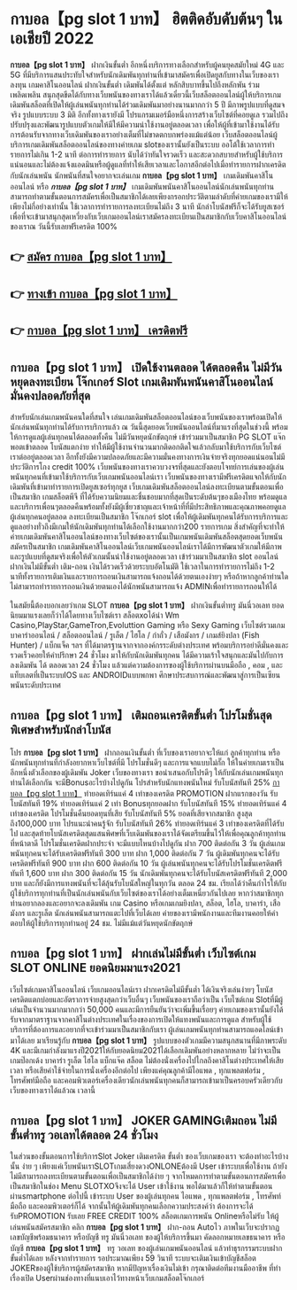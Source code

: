# กาบอล【pg slot 1 บาท】  ฮิตติดอับดับต้นๆ ในเอเชียปี 2022

**กาบอล【pg slot 1 บาท】** ฝากเงินขั้นต่ำ  อีกหนึ่งบริการทางเลือกสำหรับผู้คนยุคสมัยใหม่ 4G และ 5G ที่มีบริการแสนประทับใจสำหรับนักเดิมพันทุกท่านที่เข้ามาสมัครเพื่อเปิดยูสกับทางในเว็บของเราลงทุน เกมคาสิโนออนไลน์ ฝากเงินขั้นต่ำ เดิมพันได้ตั้งแต่ หลักสิบบาทขึ้นไปถึงหลักพัน ร่วมเพลิดเพลิน สนุกสุดขีดได้กับทางเว็บพนันของทางเราได้แล้วเดี๋ยวนี้เว็บสล็อตออนไลน์ผู้ให้บริการเกมเดิมพันสล็อตที่เปิดให้ผู้เล่นพนันทุกท่านได้ร่วมเดิมพันมาอย่างนานมากกว่า 5 ปี มีภาพรูปแบบที่ดูสมจจริง รูปแบบระบบ 3 มิติ
อีกทั้งทางเรายังมี โปรแกรมเมอร์มือหนึ่งการสร้างเว็บไซต์ที่คอยดูเล  รวมไปถึงปรับปรุงและพัฒนารูปแบบตัวเกมให้มีให้มีความน่าใช้งานอยู่ตลอดเวลา เพื่อให้ผู้ที่เข้ามาใช้งานได้รับการต้อนรับจากทางเว็บเดิมพันของเราอย่างเต็มที่ไม่ขาดตกบกพร่องแม้แต่น้อย เว็บสล็อตออนไลน์ผู้บริการเกมเดิมพันสล็อตออนไลน์ของทางค่ายเกม slotของเรานั้นยังเป็นระบบ ออโต้ใช้เวลาการทำรายการไม่เกิน 1-2 นาที ต่อการทำรายการ นับได้ว่าทันใจรวดเร็ว และสะดวกสบายสำหรับผู้ใช้บริการแน่นอนและไม่ต้องแจ้งแอดมินหรือผู้ดูแลที่ทำให้เสียเวลาและโอกาสอีกต่อไปเมื่อทำรายการฝากเครดิตกับนักเล่นพนัน
นักพนันที่สนใจอยากจะเล่นเกม **กาบอล【pg slot 1 บาท】** เกมเดิมพันคาสิโนออนไลน์ หรือ ***กาบอล【pg slot 1 บาท】*** เกมเดิมพันพนันคาสิโนออนไลน์นักเล่นพนันทุกท่านสามารถทำตามขั้นตอนการสมัครเพื่อเป็นสมาชิกได้เลยเพียงกรอกประวัติตามลำดับที่ค่ายเกมของเรามีให้เพียงไม่กี่อย่างเท่านั้น ใช้เวลาการทำรายการลงทะเบียนไม่ถึง 3 นาที นักล่าโบนัสฟรีก็จะได้รับยูสเซอร์เพื่อที่จะเข้ามาสนุกสุดเหวี่ยงกับเว็บเกมออนไลน์เราสมัครลงทะเบียนเป็นสมาชิกกับเว็บคาสิโนออนไลน์ของเราณ วันนี้รับเลยฟรีเครดิต 100%

## 👉 [สมัคร กาบอล【pg slot 1 บาท】](https://archa888.com/)
## 👉 [ทางเข้า กาบอล【pg slot 1 บาท】](https://archa888.com/)
## 👉 [กาบอล【pg slot 1 บาท】 เครดิตฟรี](https://archa888.com/)

## กาบอล【pg slot 1 บาท】 เปิดใช้งานตลอด ได้ตลอดคืน ไม่มีวันหยุดลงทะเบียน โจ๊กเกอร์ Slot เกมเดิมพันพนันคาสิโนออนไลน์มั่นคงปลอดภัยที่สุด

สำหรับนักเล่นเกมพนันคนใดที่สนใจ เล่นเกมเดิมพันสล็อตออนไลน์ของเว็บพนันของเราพร้อมเปิดให้นักเล่นพนันทุกท่านได้รับการบริการแล้ว ณ วันนี้สุดยอดเว็บพนันออนไลน์ที่มาแรงที่สุดในช่วงนี้ พร้อมให้การดูแลผู้เล่นทุกคนได้ตลอดทั้งคืน ไม่มีวันหยุดนักขัตฤกษ์ เข้าร่วมมาเป็นสมาชิก  PG SLOT แจ๊กพอตเข้าตลอด โบนัสแตกง่าย ทำให้มีผู้ใช้งานจำนวนมากติดอกติดใจแล้วกลับมาใช้บริการกับเว็บไซต์เราต่ออยู่ตลอดเวลา อีกทั้งยังมีความปลอดภัยและมีความมั่นคงทางการเงินจ่ายจริงทุกยอดแน่นอนไม่มีประวัติการโกง credit 100% เว็บพนันของทางเราควบวงจรที่สุดและยังตอบโจทย์การเล่นของผู้เล่นพนันทุกคนที่เข้ามาใช้บริการกับเว็บเกมพนันออนไลน์เรา
เว็บพนันของทางเรามีฟรีเครดิตแจกให้กับนักเดิมพันที่เข้ามาทำรายการเปิดยูสเซอร์ทุกยูส เว็บเกมเดิมพันสล็อตออนไลน์ลงทะเบียนตามขั้นตอนเพื่อเป็นสมาชิก เกมสล็อตพีจี ที่ได้รับความนิยมและชื่นชอบมากที่สุดเป็นระดับต้นๆของเมืองไทย พร้อมดูแลและบริการเพื่อนๆตลอดคืนพร้อมทั้งยังมีผู้เชี่ยวชาญและเจ้าหน้าที่ที่มีประสิทธิภาพและคุณภาพคอยดูแลผู้เล่นทุกคนอยู่ตลอด ลงทะเบียนเป็นสมาชิก โจ๊กเกอร์ slot เพื่อให้ผู้เดิมพันทุกคนได้รับการบริการและดูแลอย่างทั่วถึงมีเกมให้นักเดิมพันทุกท่านได้เลือกใช้งานมากกว่า200 รายการเกม
สิ่งสำคัญที่จะทำให้ค่ายเกมเดิมพันคาสิโนออนไลน์ของทางเว็บไซต์ของเรานั้นเป็นเกมพนันเดิมพันสล็อตสุดยอดเว็บพนัน สมัครเป็นสมาชิก  เกมเดิมพันคาสิโนออนไลน์เว็บเกมพนันออนไลน์เราได้มีการพัฒนาตัวเกมให้มีภาพและรูปแบบที่ดูสมจริงเพื่อให้ตัวเกมนั้นน่าใช้งานอยู่ตลอดเวลา เข้าร่วมมาเป็นสมาชิก slot ออนไลน์ ฝากเงินไม่มีขั้นต่ำ เติม-ถอน เงินได้รวดเร็วด้วยระบบอัตโนมัติ ใช้เวลาในการทำรายการไม่ถึง 1-2 นาทีทั้งรายการเติมเงินและรายการถอนเงินสามารถแจ้งถอนได้ด้วยตนเองง่ายๆ หรือถ้าหากลูกค้าท่านใดไม่สามารถทำรายการถอนเงินด้วยตนเองได้นักพนันสามารถแจ้ง ADMINเพื่อทำรายการถอนให้ได้

ในสมัยนี้ต้องบอกเลยว่าเกม SLOT **กาบอล【pg slot 1 บาท】** ฝากเงินขั้นต่ำทรู มันนี่วอเลท ยอดนิยมมาแรงเลยก็ว่าได้โดยทางเว็บไซต์เรา สล็อตxoได้นำ  Wm Casino,PlayStar,GameTron,Evoluttion Gaming หรือ Sexy Gaming เว็บไซต์รวมเกมบาคาร่าออนไลน์ / สล็อตออนไลน์ / รูเล็ต / ไฮโล / กำถั่ว / เสือมังกร / เกมส์ยิงปลา (Fish Hunter) / แบ็กแจ็ค ฯลฯ ที่ได้มาตรฐานจากจากองค์กรระดับต่างประเทศ พร้อมบริการอย่าดีมั่นคงและรวดเร็วคอยให้คำปรึกษา 24 ชั่วโมง มาให้กับนักเดิมพันทุกคน ได้มีความเร้าใจสนุกและมันไปกับการลงเดิมพัน ได้ ตลอดเวลา 24 ชั่วโมง แล้วแต่ความต้องการของผู้ใช้บริการผ่านบนมือถือ , คอม , และแท็บเลตที่เป็นระบบIOS และ ANDROIDแบบพกพา ศึกษาประสบการณ์และพัฒนาสู่การเป็นเซียนพนันระดับประเทศ

## กาบอล【pg slot 1 บาท】 เติมถอนเครดิตขั้นต่ำ โปรโมชั่นสุดพิเศษสำหรับนักล่าโบนัส

โปร **กาบอล【pg slot 1 บาท】** ฝากถอนเงินขั้นต่ำ ที่เว็บของเราอยากจะให้แก่  ลูกค้าทุกท่าน หรือนักพนันทุกท่านที่กำลังอยากหาเว็บไซต์ที่มี โปรโมชั่นดีๆ และการแจกแบบไม่กั๊ก ให้ในค่ายเกมเราเป็นอีกหนึ่งตัวเลือกของผู้เดิมพัน Joker เว็บของทางเรา ขอนำเสนอกับโปรดีๆ ให้กับนักเล่นเกมพนันทุกท่านได้เลือกกัน จะมีBonusอะไรบ้างไปดูกัน
โปรสำหรับนักแทงพนันใหม่ รับโบนัสทันที 25% [กาบอล【pg slot 1 บาท】](https://archa888.com/) ทำยอดเทิร์นแค่ 4 เท่าของเครดิต
 PROMOTION ฝากแรกของวัน รับโบนัสทันที 19% ทำยอดเทิร์นแค่ 2 เท่า
Bonusทุกยอดฝาก รับโบนัสทันที 15% ทำยอดเทิร์นแค่ 4 เท่าของเครดิต
โปรโมชั่นคืนยอดทุนที่เสีย รับโบนัสทันที 5% ยอดที่เสียจากสมาชิก สูงสุดถึง100,000 บาท
โปรแนะนำคนรู้จัก รับโบนัสทันที 26% ทำยอดเทิร์นแค่ 3 เท่าของเครดิตที่ได้รับไป
และสุดท้ายโบนัสเครดิตสุดแสนพิศษที่เว็บเดิมพันของเราได้จัดเตรียมขึ้นไว้ให้เพื่อคุณลูกค้าทุกท่านที่หน้าตาดี โปรโมชั่นเครดิตฝากประจำ จะมีแบบไหนบ้างไปดูกัน
ฝาก 700 ติดต่อกัน 3 วัน ผู้เล่นเกมพนันทุกคนจะได้รับเครดิตฟรีทันที 300 บาท
ฝาก 1,000 ติดต่อกัน 7 วัน ผู้เดิมพันทุกคนจะได้รับเครดิตฟรีทันที 900 บาท
ฝาก 600 ติดต่อกัน 10 วัน ผู้เล่นพนันทุกคนจะได้รับโปรโมชั่นเครดิตฟรีทันที 1,600 บาท
ฝาก 300 ติดต่อกัน 15 วัน นักเดิมพันทุกคนจะได้รับโบนัสเครดิตฟรีทันที 2,000 บาท
และก็ยังมีการแทงพนันที่จะได้ลุ้นรับโบนัสใหญ่ในทุกวัน ตลอด 24 ชม. เรียกได้ว่าคืนกำไรให้กับผู้ใช้บริการทุกท่านที่เป็นนักเล่นพนันกับเว็บไซต์ของเราได้อย่างเต็มเหนี่ยวกันไปเลย หากว่าสมาชิกทุกท่านอยากลองและอยากจะลงเดิมพัน เกม Casino หรือเกมเกมยิงปลา, สล็อต, ไฮโล, บาคาร่า, เสือมังกร และรูเล็ต นักเล่นพนันสามารถแตะไปที่เว็บได้เลย ค่ายของเรามีพนักงานและทีมงานคอยให้คำตอบให้ผู้ใช้บริการทุกท่านอยู่ 24 ชม. ไม่มีแม้แต่วันหยุดนักขัตฤกษ์

## กาบอล【pg slot 1 บาท】 ฝากเล่นไม่มีขั้นต่ำ  เว็บไซต์เกม SLOT ONLINE ยอดนิยมมาแรง2021

เว็บไซต์เกมคาสิโนออนไลน์ เว็บเกมออนไลน์เรา ฝากเครดิตไม่มีขั้นต่ำ ได้เงินจริงเล่นง่ายๆ โบนัสเครดิตแตกบ่อยและอัตราการจ่ายสูงสุดกว่าเว็บอื่นๆ เว็บพนันของเราถือว่าเป็น เว็บไซต์เกม Slotที่มีผู้เล่นเป็นจำนวนมากมากกว่า 50,000 คนและมีการยืนยันว่าจะเพิ่มขึ้นเรื่อยๆ ค่ายเกมของเรานั้นยังได้รับจากมาตราฐานจากคาสิโนต่างประเทศในเรื่องของการเปิดให้แทงพนันและการดูแล สำหรับผู้ใช้บริการที่ต้องการและอยากที่จะเข้าร่วมมาเป็นสมาชิกกับเรา ผู้เล่นเกมพนันทุกท่านสามารถแอดไลน์เข้ามาได้เลย
	มาเรียนรู้กับ **กาบอล【pg slot 1 บาท】** รูปแบบของตัวเกมมีความสนุกสนานที่มีภาพระดับ 4K และมีเกมกำลังมาแรงปี2021ให้กับยอดนิยม2021ได้เลือกเดิมพันอย่างหลากหลาย  ไม่ว่าจะเป็นเกมป๊อกเด้ง บาคาร่า รูเล็ต ไฮโล แบ็กแจ๊ค สล็อต ไม่ต้องนั่งเครื่องไปไกลถึงคาสิโนต่างประเทศให้เสียเวลา หรือเสียค่าใช้จ่ายในการนั่งเครื่องอีกต่อไป เพียงแค่คุณลูกค้ามีไอแพด , ทุกแพลตฟอร์ม , โทรศัพท์มือถือ และคอมพิวเตอร์เครื่องเดียวนักเล่นพนันทุกคนก็สามารถเข้ามาเป็นครอบครัวเดียวกับเว็บของทางเราได้แล้วณ เวลานี้

## กาบอล【pg slot 1 บาท】 JOKER GAMINGเติมถอน ไม่มีขั้นต่ำทรู วอเลทได้ตลอด 24 ชั่วโมง

ในส่วนของขั้นตอนการใช้บริการSlot Joker เติมเครดิต ขั้นต่ำ ของเว็บเกมของเรา จะต้องทำอะไรบ้างนั้น ง่าย ๆ เพียงแค่เว็บพนันเราSLOTเกมเสี่ยงดวงONLONEต้องมี User เข้าระบบเพื่อใช้งาน ถ้ายังไม่มีสามารถลงทะเบียนตามขั้นตอนเพื่อเป็นสมาชิกได้ง่าย ๆ จากโหมดการทำตามขั้นตอนการสมัครเพื่อเป็นสมาชิกในช่อง Menu SLOTXOจึงจะได้ User เข้าใช้งาน พอได้มาแล้วก็ให้ทำตามขั้นตอนผ่านsmartphone ต่อไปนี้
เข้าระบบ User  ของผู้เล่นทุกคน ไอแพด , ทุกแพลตฟอร์ม , โทรศัพท์มือถือ และคอมพิวเตอร์ก็ได้
จากนั้นให้ผู้เดิมพันทุกคนเลือกความประสงค์ว่า ต้องการจะได้รับPROMOTION รับเลย FREE CREDIT 100% สล็อตเกมการพนัน Onlineหรือไม่รับ
ให้ผู้เล่นพนันสมัครสมาชิก คลิก **กาบอล【pg slot 1 บาท】** ฝาก-ถอน Autoไว ภาพในเว็บจะปรากฏเลขบัญชีพร้อมธนาคาร หรือบัญชี ทรู มันนี่วอเลท ของผู้ให้บริการขึ้นมา
คัดลอกหมายเลขธนาคาร หรือบัญชี **กาบอล【pg slot 1 บาท】** ทรู วอเลท ของผู้เล่นเกมพนันออนไลน์ แล้วทำธุรกรรมระบบฝาก ขั้นต่ำได้เลย
หลังจากทำรายการ รอประมาณเพียง 59 วินาที ระบบจะเติมเงินเข้าบัญชีสล็อต JOKERของผู้ใช้บริการผู้สมัครสมาชิก
หากมีปัญหาเรื่องเงินไม่เข้า กรุณาติดต่อทีมงานมืออาชีพ ที่ทำเรื่องเปิด Userผ่านช่องทางที่แนบเอาไว้ทางหน้าเว็บเกมสล็อตโจ๊กเกอร์


